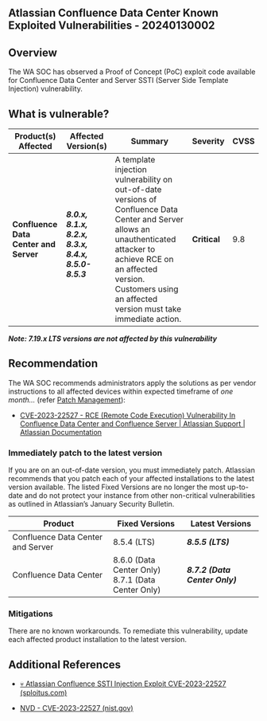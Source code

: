 ## Atlassian Confluence Data Center Known Exploited Vulnerabilities - 20240130002

## Overview

The WA SOC has observed a Proof of Concept (PoC) exploit code available for Confluence Data Center and Server
SSTI (Server Side Template Injection) vulnerability.

## What is vulnerable?

| Product(s) Affected                   | Affected Version(s)                                                                       | Summary                                                                                                                                                                                                                                   | Severity     | CVSS |
| ------------------------------------- | ----------------------------------------------------------------------------------------- | ----------------------------------------------------------------------------------------------------------------------------------------------------------------------------------------------------------------------------------------- | ------------ | ---- |
| **Confluence Data Center and Server** | <br /> ***8.0.x,<br /> 8.1.x,<br /> 8.2.x,<br /> 8.3.x,<br /> 8.4.x,<br /> 8.5.0-8.5.3*** | A template injection vulnerability on out-of-date versions of Confluence Data Center and Server allows an unauthenticated attacker to achieve RCE on an affected version. Customers using an affected version must take immediate action. | **Critical** | 9.8  |

***Note: 7.19.x LTS versions are not affected by this vulnerability***

## Recommendation

The WA SOC recommends administrators apply the solutions as per vendor instructions to all affected devices within expected timeframe of *one month...* (refer [Patch Management](../guidelines/patch-management.md)):

- [CVE-2023-22527 - RCE (Remote Code Execution) Vulnerability In Confluence Data Center and Confluence Server | Atlassian Support | Atlassian Documentation](https://confluence.atlassian.com/security/cve-2023-22527-rce-remote-code-execution-vulnerability-in-confluence-data-center-and-confluence-server-1333990257.html)

### Immediately patch to the latest version

If you are on an out-of-date version, you must immediately patch. Atlassian recommends that you patch each of your affected installations to the latest version available. The listed Fixed Versions are no longer the most up-to-date and do not protect your instance from other non-critical vulnerabilities as outlined in Atlassian’s January Security Bulletin.

| **Product**                       | **Fixed Versions**                                   | **Latest Versions**            |
| --------------------------------- | ---------------------------------------------------- | ------------------------------ |
| Confluence Data Center and Server | 8.5.4 (LTS)                                          | **_8.5.5 (LTS)_**              |
| Confluence Data Center            | 8.6.0 (Data Center Only)<br>8.7.1 (Data Center Only) | **_8.7.2 (Data Center Only)_** |

### Mitigations

There are no known workarounds. To remediate this vulnerability, update each affected product installation to the latest version.

## Additional References

- [💀 Atlassian Confluence SSTI Injection Exploit CVE-2023-22527 (sploitus.com)](https://sploitus.com/exploit?id=1337DAY-ID-39278)

- [NVD - CVE-2023-22527 (nist.gov)](https://nvd.nist.gov/vuln/detail/CVE-2023-22527#range-10266658)
